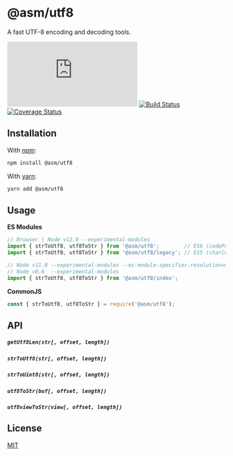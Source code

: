 # @asm/utf8

A fast UTF-8 encoding and decoding tools.

[![npm](https://img.shields.io/github/package-json/v/AlexMasterov/utf8.js)](https://www.npmjs.com/package/@asm/utf8)
[![Build Status](https://travis-ci.org/AlexMasterov/utf8.js.svg)](https://travis-ci.org/AlexMasterov/utf8.js)
[![Coverage Status](https://coveralls.io/repos/github/AlexMasterov/utf8.js/badge.svg?branch=master)](https://coveralls.io/github/AlexMasterov/utf8.js?branch=master)

## Installation
With [npm](https://www.npmjs.com/package/npm):
```sh
npm install @asm/utf8
```
With [yarn](https://yarnpkg.com):
```sh
yarn add @asm/utf8
```
## Usage
__ES Modules__
```js
// Browser | Node v12.0 --experimental-modules
import { strToUtf8, utf8ToStr } from '@asm/utf8';        // ES6 (codePoint)
import { strToUtf8, utf8ToStr } from '@asm/utf8/legacy'; // ES5 (charCode)

// Node v11.0 --experimental-modules --es-module-specifier-resolution=node
// Node v8.6  --experimental-modules
import { strToUtf8, utf8ToStr } from '@asm/utf8/index';
```
__CommonJS__
```js
const { strToUtf8, utf8ToStr } = require('@asm/utf8');
```

## API
##### `getUtf8Len(str[, offset, length])`
##### `strToUtf8(str[, offset, length])`
##### `strToUint8(str[, offset, length])`
##### `utf8ToStr(buf[, offset, length])`
##### `utf8viewToStr(view[, offset, length])`

## License
[MIT](LICENSE)
